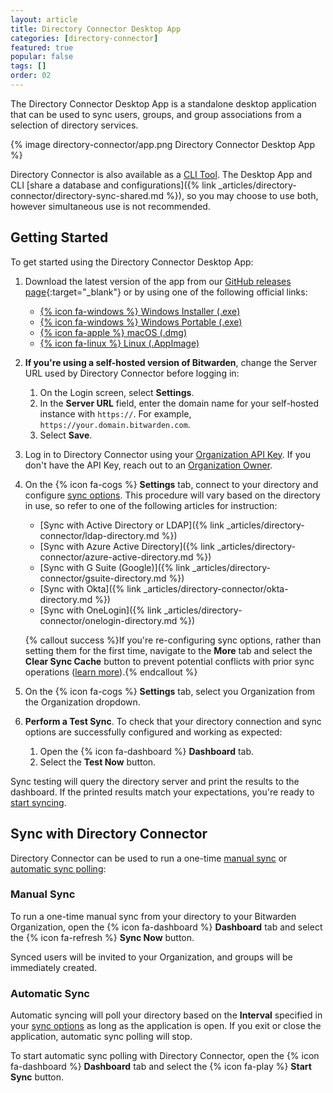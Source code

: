 ```yaml
---
layout: article
title: Directory Connector Desktop App
categories: [directory-connector]
featured: true
popular: false
tags: []
order: 02
---
```


The Directory Connector Desktop App is a standalone desktop application that can be used to sync users, groups, and group associations from a selection of directory services.

{% image directory-connector/app.png Directory Connector Desktop App %}

Directory Connector is also available as a [CLI Tool]({{site.baseurl}}/article/directory-sync-cli). The Desktop App and CLI [share a database and configurations]({% link _articles/directory-connector/directory-sync-shared.md %}), so you may choose to use both, however simultaneous use is not recommended.

## Getting Started

To get started using the Directory Connector Desktop App:

1. Download the latest version of the app from our [GitHub releases page](https://github.com/bitwarden/directory-connector/releases){:target="_blank"} or by using one of the following official links:

   - [{% icon fa-windows %} Windows Installer (.exe)](https://vault.bitwarden.com/download/?app=connector&platform=windows)
   - [{% icon fa-windows %} Windows Portable (.exe)](https://vault.bitwarden.com/download/?app=connector&platform=windows&variant=portable)
   - [{% icon fa-apple %} macOS (.dmg)](https://vault.bitwarden.com/download/?app=connector&platform=macos)
   - [{% icon fa-linux %} Linux (.AppImage)](https://vault.bitwarden.com/download/?app=connector&platform=linux)

2. **If you're using a self-hosted version of Bitwarden**, change the Server URL used by Directory Connector before logging in:

   1. On the Login screen, select **Settings**.
   2. In the **Server URL** field, enter the domain name for your self-hosted instance with `https://`. For example, `https://your.domain.bitwarden.com`.
   3. Select **Save**.
3. Log in to Directory Connector using your [Organization API Key]({{site.baseurl}}/article/public-api/#authentication). If you don't have the API Key, reach out to an [Organization Owner]({{site.baseurl}}/article/user-types-access-control/).
4. On the {% icon fa-cogs %} **Settings** tab, connect to your directory and configure [sync options]({{site.baseurl}}/article/user-group-filters/). This procedure will vary based on the directory in use, so refer to one of the following articles for instruction:

   - [Sync with Active Directory or LDAP]({% link _articles/directory-connector/ldap-directory.md %})
   - [Sync with Azure Active Directory]({% link _articles/directory-connector/azure-active-directory.md %})
   - [Sync with G Suite (Google)]({% link _articles/directory-connector/gsuite-directory.md %})
   - [Sync with Okta]({% link _articles/directory-connector/okta-directory.md %})
   - [Sync with OneLogin]({% link _articles/directory-connector/onelogin-directory.md %})

   {% callout success %}If you're re-configuring sync options, rather than setting them for the first time, navigate to the **More** tab and select the **Clear Sync Cache** button to prevent potential conflicts with prior sync operations ([learn more]({{site.baseurl}}/article/clear-sync-cache/)).{% endcallout %}
5. On the {% icon fa-cogs %} **Settings** tab, select you Organization from the Organization dropdown.
6. **Perform a Test Sync**. To check that your directory connection and sync options are successfully configured and working as expected:

   1. Open the {% icon fa-dashboard %} **Dashboard** tab.
   2. Select the **Test Now** button.

Sync testing will query the directory server and print the results to the dashboard. If the printed results match your expectations, you're ready to [start syncing](#sync-with-directory-connector).

## Sync with Directory Connector

Directory Connector can be used to run a one-time [manual sync](#manual-sync) or [automatic sync polling](#automatic-sync):

### Manual Sync

To run a one-time manual sync from your directory to your Bitwarden Organization, open the {% icon fa-dashboard %} **Dashboard** tab and select the {% icon fa-refresh %} **Sync Now** button.

Synced users will be invited to your Organization, and groups will be immediately created.

### Automatic Sync

Automatic syncing will poll your directory based on the **Interval** specified in your [sync options]({{site.baseurl}}/article/user-group-filters/) as long as the application is open. If you exit or close the application, automatic sync polling will stop.

To start automatic sync polling with Directory Connector, open the {% icon fa-dashboard %} **Dashboard** tab and select the {% icon fa-play %} **Start Sync** button.
